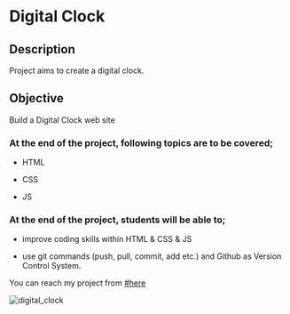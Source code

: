 # Digital Clock 

## Description

Project aims to create a digital clock.

## Objective

Build a Digital Clock web site 

### At the end of the project, following topics are to be covered;

- HTML 

- CSS

- JS

### At the end of the project, students will be able to;

- improve coding skills within HTML & CSS & JS

- use git commands (push, pull, commit, add etc.) and Github as Version Control System.

You can reach my project from [#here](https://js-digi-clock.netlify.app/)

![digital_clock](https://user-images.githubusercontent.com/98649983/174446111-dca936ed-dc73-41e8-a327-aca310e32509.gif)

